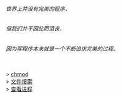 ###### 世界上并没有完美的程序，

###### 但我们并不因此而沮丧，

###### 因为写程序本来就是一个不断追求完美的过程。

</br>
> <a href="./commond/chmod.html">chmod</a></br>
> <a href="./commond/文件搜索.html">文件搜索</a></br>
> <a href="./commond/process.html">查看进程</a></br>